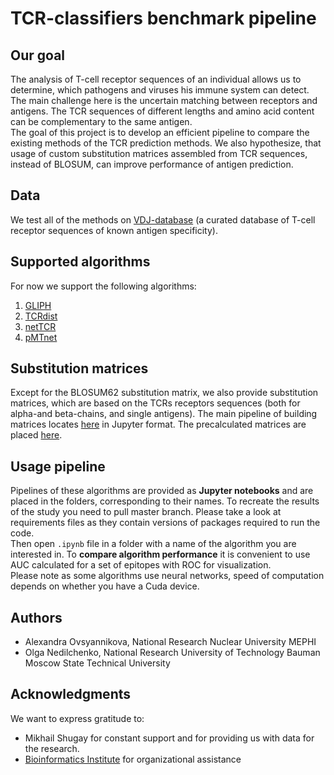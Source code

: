 # TCR-classifiers benchmark pipeline

## Our goal
The analysis of T-cell receptor sequences of an individual allows us to determine, which pathogens and viruses his immune system can detect. The main challenge here is the uncertain matching between receptors and antigens. The TCR sequences of different lengths and amino acid content can be complementary to the same antigen.  
The goal of this project is to develop an efficient pipeline to compare the existing methods of the TCR prediction methods.
We also hypothesize, that usage of custom substitution matrices assembled from TCR sequences, instead of BLOSUM, can improve performance of antigen prediction.

## Data
We test all of the methods on [VDJ-database](https://vdjdb.cdr3.net/) (a curated database of T-cell receptor sequences of known antigen specificity).

## Supported algorithms
For now we support the following algorithms:
1) [GLIPH](https://www.nature.com/articles/nature22976)
2) [TCRdist](https://www.ncbi.nlm.nih.gov/pmc/articles/PMC5616171/)
3) [netTCR](https://www.biorxiv.org/content/10.1101/433706v1)
4) [pMTnet](https://github.com/tianshilu/pMTnet)

## Substitution matrices
Except for the BLOSUM62 substitution matrix, we also provide substitution matrices, which are based on the TCRs receptors sequences (both for alpha-and beta-chains, and single antigens). The main pipeline of building matrices locates [here](https://github.com/antigenomics/vdjdb-classifier-benchmark/tree/master/cdr3_substitutions/CDR3_Substitutions.ipynb) in Jupyter format.
The precalculated matrices are placed [here](https://github.com/antigenomics/vdjdb-classifier-benchmark/tree/master/cdr3_substitutions/matrices).

## Usage pipeline
Pipelines of these algorithms are provided as **Jupyter notebooks** and are placed in the folders, corresponding to their names.
To recreate the results of the study you need to pull master branch. Please take a look at requirements files as they contain versions of packages required to run the code.  
Then open `.ipynb` file in a folder with a name of the algorithm you are interested in. To **compare algorithm performance** it is convenient to use AUC calculated for a set of epitopes with ROC for visualization.   
Please note as some algorithms use neural networks, speed of computation depends on whether you have a Cuda device.

## Authors
* Alexandra Ovsyannikova, National Research Nuclear University MEPHI
* Olga Nedilchenko, National Research University of Technology Bauman Moscow State Technical University
 
## Acknowledgments
We want to express gratitude to:
* Mikhail Shugay for constant support and for providing us with data for the research.  
* [Bioinformatics Institute](https://bioinf.me/en) for organizational assistance